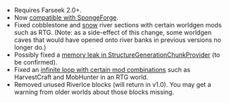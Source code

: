 - Requires Farseek 2.0+.
- Now [compatible with SpongeForge](https://github.com/delvr/Farseek/issues/16).
- Fixed cobblestone and [snow](https://github.com/Team-RTG/Realistic-Terrain-Generation/issues/1030) river sections with certain worldgen mods such as RTG. (Note: as a side-effect of this change, some worldgen caves that would have opened onto river banks in previous versions no longer do.)
- Possibly fixed a [memory leak in StructureGenerationChunkProvider](https://github.com/delvr/Farseek/issues/8) (to be confirmed).
- Fixed an [infinite loop with certain mod combinations](https://github.com/delvr/Streams/issues/26) such as HarvestCraft and MobHunter in an RTG world.
- Removed unused RiverIce blocks (will return in v1.0). You may get a warning from older worlds about those blocks missing.
